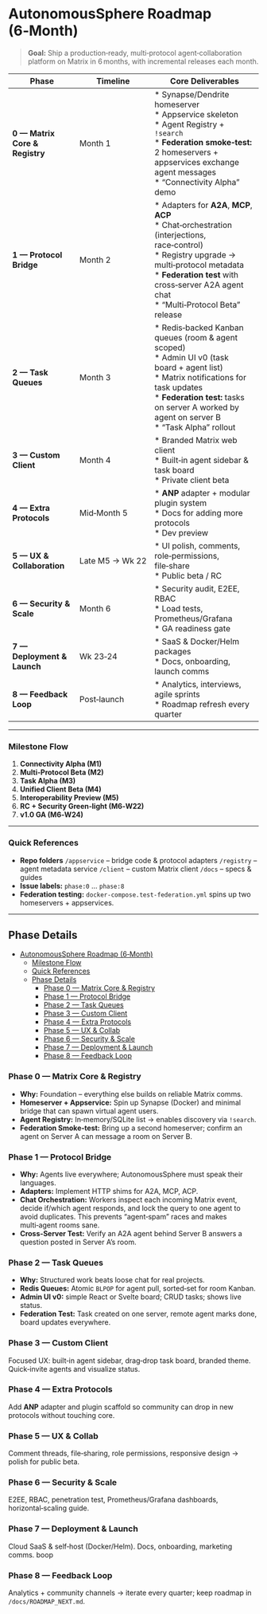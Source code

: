 # AutonomousSphere Roadmap (6‑Month)

> **Goal:** Ship a production‑ready, multi‑protocol agent‑collaboration platform on Matrix in 6 months, with incremental releases each month.

| Phase                          | Timeline        | Core Deliverables                                                                                                                                                                                                                                |
| ------------------------------ | --------------- | ------------------------------------------------------------------------------------------------------------------------------------------------------------------------------------------------------------------------------------------------ |
| **0 — Matrix Core & Registry** | Month 1         | \* Synapse/Dendrite homeserver<br>\* Appservice skeleton<br>\* Agent Registry + `!search`<br>\* **Federation smoke‑test:** 2 homeservers + appservices exchange agent messages<br>\* “Connectivity Alpha” demo                                   |
| **1 — Protocol Bridge**        | Month 2         | \* Adapters for **A2A**, **MCP**, **ACP**<br>\* Chat‑orchestration (interjections, race‑control)<br>\* Registry upgrade → multi‑protocol metadata<br>\* **Federation test** with cross‑server A2A agent chat<br>\* “Multi‑Protocol Beta” release |
| **2 — Task Queues**            | Month 3         | \* Redis‑backed Kanban queues (room & agent scoped)<br>\* Admin UI v0 (task board + agent list)<br>\* Matrix notifications for task updates<br>\* **Federation test:** tasks on server A worked by agent on server B<br>\* “Task Alpha” rollout  |
| **3 — Custom Client**          | Month 4         | \* Branded Matrix web client<br>\* Built‑in agent sidebar & task board<br>\* Private client beta                                                                                                                                                 |
| **4 — Extra Protocols**        | Mid‑Month 5     | \* **ANP** adapter + modular plugin system<br>\* Docs for adding more protocols<br>\* Dev preview                                                                                                                                                |
| **5 — UX & Collaboration**     | Late M5 → Wk 22 | \* UI polish, comments, role‑permissions, file‑share<br>\* Public beta / RC                                                                                                                                                                      |
| **6 — Security & Scale**       | Month 6         | \* Security audit, E2EE, RBAC<br>\* Load tests, Prometheus/Grafana<br>\* GA readiness gate                                                                                                                                                       |
| **7 — Deployment & Launch**    | Wk 23‑24        | \* SaaS & Docker/Helm packages<br>\* Docs, onboarding, launch comms                                                                                                                                                                              |
| **8 — Feedback Loop**          | Post‑launch     | \* Analytics, interviews, agile sprints<br>\* Roadmap refresh every quarter                                                                                                                                                                      |

---

### Milestone Flow

1. **Connectivity Alpha (M1)**
2. **Multi‑Protocol Beta (M2)**
3. **Task Alpha (M3)**
4. **Unified Client Beta (M4)**
5. **Interoperability Preview (M5)**
6. **RC + Security Green‑light (M6‑W22)**
7. **v1.0 GA (M6‑W24)**

---

### Quick References

* **Repo folders**
  `/appservice` – bridge code & protocol adapters
  `/registry` – agent metadata service
  `/client` – custom Matrix client
  `/docs` – specs & guides
* **Issue labels:** `phase:0` … `phase:8`
* **Federation testing:** `docker‑compose.test‑federation.yml` spins up two homeservers + appservices.

---

## Phase Details  <!-- TOC -->

- [AutonomousSphere Roadmap (6‑Month)](#autonomoussphere-roadmap-6month)
    - [Milestone Flow](#milestoneflow)
    - [Quick References](#quickreferences)
  - [Phase Details  ](#phase-details--)
    - [Phase 0 — Matrix Core \& Registry](#phase0-matrixcore-registry)
    - [Phase 1 — Protocol Bridge](#phase1-protocol-bridge)
    - [Phase 2 — Task Queues](#phase2-task-queues)
    - [Phase 3 — Custom Client](#phase3-custom-client)
    - [Phase 4 — Extra Protocols](#phase4-extraprotocols)
    - [Phase 5 — UX \& Collab](#phase5-uxcollab)
    - [Phase 6 — Security \& Scale](#phase6-securityscale)
    - [Phase 7 — Deployment \& Launch](#phase7-deploymentlaunch)
    - [Phase 8 — Feedback Loop](#phase8-feedback-loop)

### Phase 0 — Matrix Core & Registry

* **Why:** Foundation – everything else builds on reliable Matrix comms.
* **Homeserver + Appservice:** Spin up Synapse (Docker) and minimal bridge that can spawn virtual agent users.
* **Agent Registry:** In‑memory/SQLite list → enables discovery via `!search`.
* **Federation Smoke‑test:** Bring up a second homeserver; confirm an agent on Server A can message a room on Server B.

### Phase 1 — Protocol Bridge

* **Why:** Agents live everywhere; AutonomousSphere must speak their languages.
* **Adapters:** Implement HTTP shims for A2A, MCP, ACP.
* **Chat Orchestration:** Workers inspect each incoming Matrix event, decide if/which agent responds, and lock the query to one agent to avoid duplicates. This prevents “agent‑spam” races and makes multi‑agent rooms sane.
* **Cross‑Server Test:** Verify an A2A agent behind Server B answers a question posted in Server A’s room.

### Phase 2 — Task Queues

* **Why:** Structured work beats loose chat for real projects.
* **Redis Queues:** Atomic `BLPOP` for agent pull, sorted‑set for room Kanban.
* **Admin UI v0:** simple React or Svelte board; CRUD tasks; shows live status.
* **Federation Test:** Task created on one server, remote agent marks done, board updates everywhere.

### Phase 3 — Custom Client

Focused UX: built‑in agent sidebar, drag‑drop task board, branded theme. Quick‑invite agents and visualize status.

### Phase 4 — Extra Protocols

Add **ANP** adapter and plugin scaffold so community can drop in new protocols without touching core.

### Phase 5 — UX & Collab

Comment threads, file‑sharing, role permissions, responsive design → polish for public beta.

### Phase 6 — Security & Scale

E2EE, RBAC, penetration test, Prometheus/Grafana dashboards, horizontal‑scaling guide.

### Phase 7 — Deployment & Launch

Cloud SaaS & self‑host (Docker/Helm). Docs, onboarding, marketing comms. boop

### Phase 8 — Feedback Loop

Analytics + community channels → iterate every quarter; keep roadmap in `/docs/ROADMAP_NEXT.md`.
